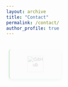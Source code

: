 ```yaml
---
layout: archive
title: "Contact"
permalink: /contact/
author_profile: true
---
```


<div class="contact-section">
  
  <!-- GitHub Card -->
  <div class="contact-card animated-card" style="--delay: 0;">
    <a href="https://github.com/Amirreza81" target="_blank">
      <img src="https://img.icons8.com/material-outlined/48/000000/github.png" alt="GitHub" class="icon">
    </a>
  </div>

  <!-- LinkedIn Card -->
  <div class="contact-card animated-card" style="--delay: 1;">
    <a href="https://www.linkedin.com/in/amirreza-azari-2b3a13229/" target="_blank">
      <img src="https://img.icons8.com/ios-glyphs/48/000000/linkedin.png" alt="LinkedIn" class="icon">
    </a>
  </div>

  <!-- Telegram Card -->
  <div class="contact-card animated-card" style="--delay: 2;">
    <a href="https://t.me/AmirReza_Azari" target="_blank">
      <img src="https://img.icons8.com/ios-filled/48/000000/telegram-app.png" alt="Telegram" class="icon">
    </a>
  </div>

  <!-- Instagram Card -->
  <div class="contact-card animated-card" style="--delay: 3;">
    <a href="https://instagram.com/amirrezaazari_" target="_blank">
      <img src="https://img.icons8.com/ios-filled/48/000000/instagram-new.png" alt="Instagram" class="icon">
    </a>
  </div>

  <!-- Music Channel Card -->
  <div class="contact-card animated-card" style="--delay: 4;">
    <a href="https://t.me/avayeamir" target="_blank">
      <img src="https://img.icons8.com/ios-glyphs/48/000000/music.png" alt="Music Channel" class="icon">
    </a>
  </div>

</div>

<style>
  /* Contact Section and Card Styles */
  .contact-section {
    display: grid;
    grid-template-columns: repeat(auto-fill, minmax(120px, 1fr));
    gap: 20px;
    font-family: Arial, sans-serif;
  }

  .contact-card {
    background-color: #f9f9f9;
    border-radius: 8px;
    padding: 20px;
    box-shadow: 0 4px 8px rgba(0, 150, 136, 0.3); /* سایه سبز اولیه */
    border-left: 4px solid #4CAF50;
    position: relative;
    opacity: 0;
    transform: translateY(20px) scale(0.9); /* موج ورود */
    animation: fadeInWave 0.6s ease-out forwards;
    animation-delay: calc(var(--delay) * 0.5s); /* تاخیر برای هر کارت */
    transition: transform 0.3s ease, background-color 0.3s ease, box-shadow 0.3s ease;
    display: flex;
    justify-content: center;
    align-items: center;
    text-align: center;
  }

  .contact-card:hover {
    transform: translateY(-5px) scale(1.03);
    background-color: #e8f5e9;
    box-shadow: 0 6px 12px rgba(0, 150, 136, 0.5); /* سایه سبز بیشتر در hover */
  }

  /* Icon Styles and Hover Effect */
  .icon {
    width: 48px;
    height: 48px;
    transition: transform 0.3s ease;
  }

  .icon:hover {
    transform: scale(1.2) rotate(15deg); /* چرخش و بزرگنمایی آیکون */
  }

  /* Fade-in Wave Animation */
  @keyframes fadeInWave {
    0% {
      transform: translateY(20px) scale(0.9);
      opacity: 0;
    }
    100% {
      transform: translateY(0) scale(1);
      opacity: 1;
    }
  }
</style>
